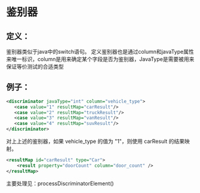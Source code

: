 # 鉴别器


## 定义：

鉴别器类似于java中的switch语句。 定义鉴别器也是通过column和javaType属性来唯一标识，column是用来确定某个字段是否为鉴别器，JavaType是需要被用来保证等价测试的合适类型

## 例子：

```xml
<discriminator javaType="int" column="vehicle_type">
   <case value="1" resultMap="carResult"/>
   <case value="2" resultMap="truckResult"/>
   <case value="3" resultMap="vanResult"/>
   <case value="4" resultMap="suvResult"/>
</discriminator>
```

对上上述的鉴别器，如果 vehicle_type 的值为 "1"，则使用 carResult 的结果映射。

```xml
<resultMap id="carResult" type="Car">
    <result property="doorCount" column="door_count" />
</resultMap>
```

主要处理见：processDiscriminatorElement()
